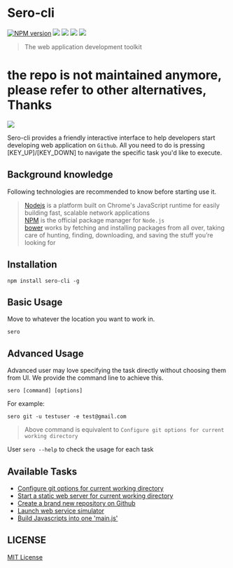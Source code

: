 Sero-cli
=========

[![NPM version][npm-image]][npm-url]
![][david-url]
![][travis-url]
![][dt-url]
![][license-url]

> The web application development toolkit



# the repo is not maintained anymore, please refer to other alternatives, Thanks #




![](https://raw.githubusercontent.com/leftstick/Sero-cli/master/docs/img/example.png)

Sero-cli provides a friendly interactive interface to help developers start developing web application on `Github`. All you need to do is pressing [KEY_UP]/[KEY_DOWN] to navigate the specific task you'd like to execute.

## Background knowledge ##
Following technologies are recommended to know before starting use it.

> [Nodejs](http://www.nodejs.org/) is a platform built on Chrome's JavaScript runtime for easily building fast, scalable network applications<br/>
> [NPM](http://www.npmjs.org/) is the official package manager for `Node.js`<br/>
> [bower](http://bower.io/) works by fetching and installing packages from all over, taking care of hunting, finding, downloading, and saving the stuff you’re looking for<br/>

## Installation ##

```shell
npm install sero-cli -g
```

## Basic Usage ##

Move to whatever the location you want to work in.

```shell
sero
```

## Advanced Usage ##

Advanced user may love specifying the task directly without choosing them from UI. We provide the command line to achieve this.


```shell
sero [command] [options]
```

For example:

```shell
sero git -u testuser -e test@gmail.com
```

> Above command is equivalent to `Configure git options for current working directory`

User `sero --help` to check the usage for each task

## Available Tasks ##

- [Configure git options for current working directory](./docs/task_gitconf.md)
- [Start a static web server for current working directory](./docs/task_startwebserver.md)
- [Create a brand new repository on Github](./docs/task_createRepo.md)
- [Launch web service simulator](./docs/task_startwebservicesimulator.md)
- [Build Javascripts into one 'main.js'](./docs/build.md)

## LICENSE ##

[MIT License](https://raw.githubusercontent.com/leftstick/Sero-cli/master/LICENSE)

[npm-url]: https://npmjs.org/package/sero-cli
[npm-image]: https://badge.fury.io/js/sero-cli.png
[david-url]: https://david-dm.org/leftstick/sero-cli.png
[travis-url]: https://api.travis-ci.org/leftstick/Sero-cli.svg?branch=master
[dt-url]:https://img.shields.io/npm/dt/sero-cli.svg
[license-url]:https://img.shields.io/npm/l/sero-cli.svg
